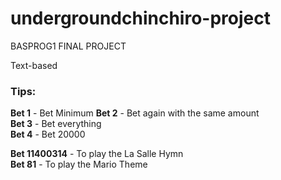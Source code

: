 # undergroundchinchiro-project
BASPROG1 FINAL PROJECT

Text-based  

### Tips:  
**Bet 1** - Bet Minimum
**Bet 2** - Bet again with the same amount  
**Bet 3** - Bet everything  
**Bet 4** - Bet 20000  

**Bet 11400314** - To play the La Salle Hymn  
**Bet 81** - To play the Mario Theme  
